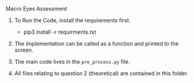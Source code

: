 Macro Eyes Assessment

1. To Run the Code, install the requirements first.
   - pip3 install -r requirments.txt 

2. The implementation can be called as a function and printed to the screen.

3. The main code lives in the `pre_process.py` file.

4. All files relating to question 2 (theoretical) are contained in this folder.
